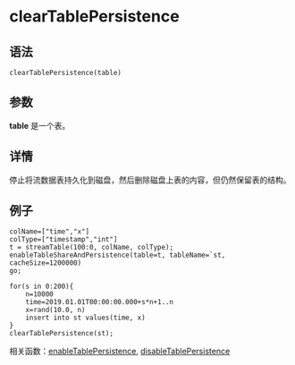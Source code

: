 # clearTablePersistence

## 语法

`clearTablePersistence(table)`

## 参数

**table** 是一个表。

## 详情

停止将流数据表持久化到磁盘，然后删除磁盘上表的内容，但仍然保留表的结构。

## 例子

```
colName=["time","x"]
colType=["timestamp","int"]
t = streamTable(100:0, colName, colType);
enableTableShareAndPersistence(table=t, tableName=`st, cacheSize=1200000)
go;
```

```
for(s in 0:200){
    n=10000
    time=2019.01.01T00:00:00.000+s*n+1..n
    x=rand(10.0, n)
    insert into st values(time, x)
}
clearTablePersistence(st);
```

相关函数：[enableTablePersistence](../e/enableTablePersistence.html), [disableTablePersistence](../d/disableTablePersistence.html)

